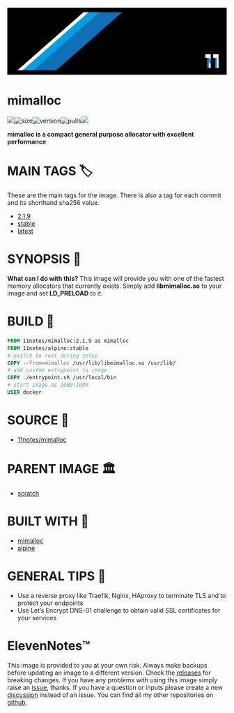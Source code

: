 ![Banner](https://github.com/11notes/defaults/blob/main/static/img/banner.png?raw=true)

# mimalloc
[<img src="https://img.shields.io/badge/github-source-blue?logo=github&color=040308">](https://github.com/11notes/docker-mimalloc)![size](https://img.shields.io/docker/image-size/11notes/mimalloc/2.1.9?color=0eb305)![version](https://img.shields.io/docker/v/11notes/mimalloc/2.1.9?color=eb7a09)![pulls](https://img.shields.io/docker/pulls/11notes/mimalloc?color=2b75d6)[<img src="https://img.shields.io/github/issues/11notes/docker-mimalloc?color=7842f5">](https://github.com/11notes/docker-mimalloc/issues)

**mimalloc is a compact general purpose allocator with excellent performance**

# MAIN TAGS 🏷️
These are the main tags for the image. There is also a tag for each commit and its shorthand sha256 value.

* [2.1.9](https://hub.docker.com/r/11notes/mimalloc/tags?name=2.1.9)
* [stable](https://hub.docker.com/r/11notes/mimalloc/tags?name=stable)
* [latest](https://hub.docker.com/r/11notes/mimalloc/tags?name=latest)


# SYNOPSIS 📖
**What can I do with this?** This image will provide you with one of the fastest memory allocators that currently exists. Simply add **libmimalloc.so** to your image and set **LD_PRELOAD** to it.

# BUILD 🚧
```dockerfile
FROM 11notes/mimalloc:2.1.9 as mimalloc
FROM 11notes/alpine:stable
# switch to root during setup
COPY --from=mimalloc /usr/lib/libmimalloc.so /usr/lib/
# add custom entrypoint to image
COPY ./entrypoint.sh /usr/local/bin
# start image as 1000:1000
USER docker
```

# SOURCE 💾
* [11notes/mimalloc](https://github.com/11notes/docker-mimalloc)

# PARENT IMAGE 🏛️
* [scratch](https://hub.docker.com/_/scratch)

# BUILT WITH 🧰
* [mimalloc](https://github.com/microsoft/mimalloc)
* [alpine](https://alpinelinux.org)

# GENERAL TIPS 📌
* Use a reverse proxy like Traefik, Nginx, HAproxy to terminate TLS and to protect your endpoints
* Use Let’s Encrypt DNS-01 challenge to obtain valid SSL certificates for your services

    
# ElevenNotes™️
This image is provided to you at your own risk. Always make backups before updating an image to a different version. Check the [releases](https://github.com/11notes/docker-mimalloc/releases) for breaking changes. If you have any problems with using this image simply raise an [issue](https://github.com/11notes/docker-mimalloc/issues), thanks. If you have a question or inputs please create a new [discussion](https://github.com/11notes/docker-mimalloc/discussions) instead of an issue. You can find all my other repositories on [github](https://github.com/11notes?tab=repositories).